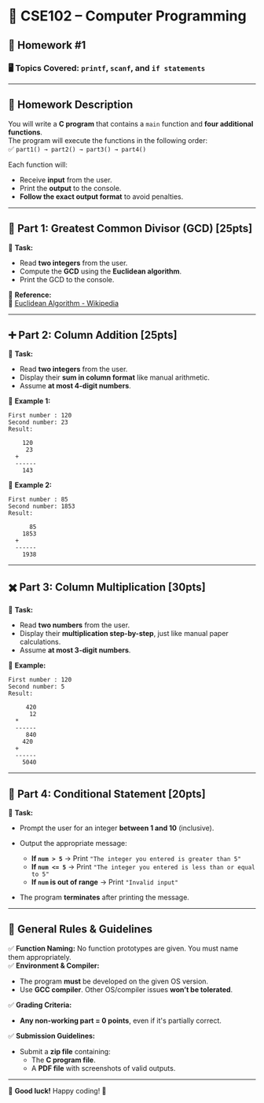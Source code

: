 # 📌 CSE102 – Computer Programming  
## 📝 Homework #1

### 🖥️ **Topics Covered:** `printf`, `scanf`, and `if statements`

---

## 📌 **Homework Description**  

You will write a **C program** that contains a `main` function and **four additional functions**.  
The program will execute the functions in the following order:  
✅ `part1() → part2() → part3() → part4()`

Each function will:
- Receive **input** from the user.
- Print the **output** to the console.
- **Follow the exact output format** to avoid penalties.

---

## 🚀 **Part 1: Greatest Common Divisor (GCD) [25pts]**
🔹 **Task:**  
- Read **two integers** from the user.
- Compute the **GCD** using the **Euclidean algorithm**.
- Print the GCD to the console.

🔹 **Reference:**  
📖 [Euclidean Algorithm - Wikipedia](https://en.wikipedia.org/wiki/Euclidean_algorithm)

---

## ➕ **Part 2: Column Addition [25pts]**
🔹 **Task:**  
- Read **two integers** from the user.
- Display their **sum in column format** like manual arithmetic.  
- Assume **at most 4-digit numbers**.

🔹 **Example 1:**
```
First number : 120  
Second number: 23  
Result:

    120
     23
  +  
  ------
    143
```

🔹 **Example 2:**
```
First number : 85  
Second number: 1853  
Result:

      85  
    1853  
  +  
  ------
    1938  
```

---

## ✖️ **Part 3: Column Multiplication [30pts]**
🔹 **Task:**  
- Read **two numbers** from the user.
- Display their **multiplication step-by-step**, just like manual paper calculations.
- Assume **at most 3-digit numbers**.

🔹 **Example:**
```
First number : 120  
Second number: 5  
Result:

     420
      12
  *  
  ------
     840
    420
  +  
  ------
    5040  
```

---

## 🔢 **Part 4: Conditional Statement [20pts]**
🔹 **Task:**  
- Prompt the user for an integer **between 1 and 10** (inclusive).
- Output the appropriate message:
  - **If `num > 5`** → Print `"The integer you entered is greater than 5"`
  - **If `num <= 5`** → Print `"The integer you entered is less than or equal to 5"`
  - **If `num` is out of range** → Print `"Invalid input"`

- The program **terminates** after printing the message.

---

## 📌 **General Rules & Guidelines**
✅ **Function Naming:** No function prototypes are given. You must name them appropriately.  
✅ **Environment & Compiler:**  
- The program **must** be developed on the given OS version.  
- Use **GCC compiler**. Other OS/compiler issues **won’t be tolerated**.  

✅ **Grading Criteria:**  
- **Any non-working part = 0 points**, even if it's partially correct.  

✅ **Submission Guidelines:**  
- Submit a **zip file** containing:
  - The **C program file**.
  - A **PDF file** with screenshots of valid outputs.

---

🚀 **Good luck!** Happy coding! 🎯  
